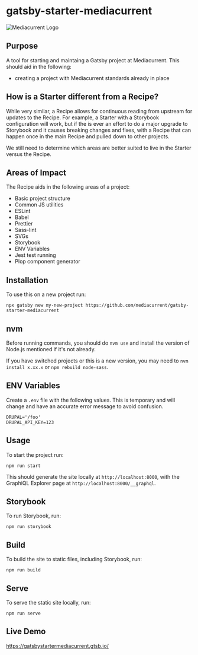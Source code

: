 # gatsby-starter-mediacurrent

![Mediacurrent Logo](https://www.drupal.org/files/styles/grid-3-2x/public/mc-blue-mediacurrent.png?itok=YDAOeM5m)

## Purpose

A tool for starting and maintaing a Gatsby project at Mediacurrent.
This should aid in the following:

- creating a project with Mediacurrent standards already in place

## How is a Starter different from a Recipe?

While very similar, a Recipe allows for continuous reading from upstream for updates to the Recipe. For example, a Starter with a Storybook configuration will work, but if the is ever an effort to do a major upgrade to Storybook and it causes breaking changes and fixes, with a Recipe that can happen once in the main Recipe and pulled down to other projects.

We still need to determine which areas are better suited to live in the Starter versus the Recipe.

## Areas of Impact

The Recipe aids in the following areas of a project:

- Basic project structure
- Common JS utilities
- ESLint
- Babel
- Prettier
- Sass-lint
- SVGs
- Storybook
- ENV Variables
- Jest test running
- Plop component generator

## Installation

To use this on a new project run:

`npx gatsby new my-new-project https://github.com/mediacurrent/gatsby-starter-mediacurrent`

## nvm

Before running commands, you should do `nvm use` and install the version of Node.js mentioned if it's not already.

If you have switched projects or this is a new version, you may need to `nvm install x.xx.x` or `npm rebuild node-sass`.

## ENV Variables

Create a `.env` file with the following values. This is temporary and will change and have an accurate error message to avoid confusion.

```
DRUPAL='/foo'
DRUPAL_API_KEY=123
```

## Usage

To start the project run:

`npm run start`

This should generate the site locally at `http://localhost:8000`, with the GraphiQL Explorer page at `http://localhost:8000/__graphql`.

## Storybook

To run Storybook, run:

`npm run storybook`

## Build

To build the site to static files, including Storybook, run:

`npm run build`

## Serve

To serve the static site locally, run:

`npm run serve`

## Live Demo

https://gatsbystartermediacurrent.gtsb.io/
